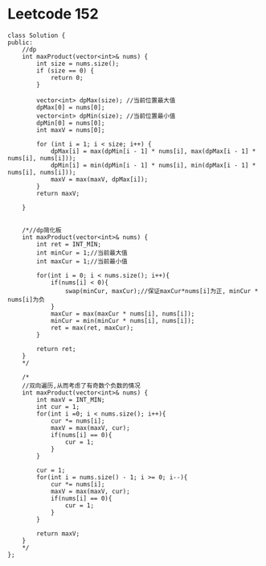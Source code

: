 # Leetcode 152
    class Solution {
    public:
        //dp
        int maxProduct(vector<int>& nums) {
            int size = nums.size();
            if (size == 0) {
                return 0;
            }

            vector<int> dpMax(size); //当前位置最大值
            dpMax[0] = nums[0];
            vector<int> dpMin(size); //当前位置最小值
            dpMin[0] = nums[0];
            int maxV = nums[0];

            for (int i = 1; i < size; i++) {
                dpMax[i] = max(dpMin[i - 1] * nums[i], max(dpMax[i - 1] * nums[i], nums[i]));
                dpMin[i] = min(dpMin[i - 1] * nums[i], min(dpMax[i - 1] * nums[i], nums[i]));
                maxV = max(maxV, dpMax[i]);
            }
            return maxV;

        }


        /*//dp简化板
        int maxProduct(vector<int>& nums) {
            int ret = INT_MIN;
            int minCur = 1;//当前最大值
            int maxCur = 1;//当前最小值

            for(int i = 0; i < nums.size(); i++){
                if(nums[i] < 0){
                    swap(minCur, maxCur);//保证maxCur*nums[i]为正, minCur * nums[i]为负
                }
                maxCur = max(maxCur * nums[i], nums[i]);
                minCur = min(minCur * nums[i], nums[i]);
                ret = max(ret, maxCur);
            }

            return ret;
        }
        */

        /*
        //双向遍历,从而考虑了有奇数个负数的情况
        int maxProduct(vector<int>& nums) {
            int maxV = INT_MIN;
            int cur = 1;
            for(int i =0; i < nums.size(); i++){
                cur *= nums[i];
                maxV = max(maxV, cur);
                if(nums[i] == 0){
                    cur = 1;
                }
            }

            cur = 1;
            for(int i = nums.size() - 1; i >= 0; i--){
                cur *= nums[i];
                maxV = max(maxV, cur);
                if(nums[i] == 0){
                    cur = 1;
                }
            }

            return maxV;
        }
        */
    };
